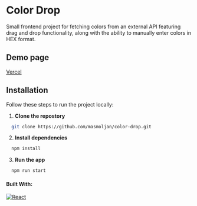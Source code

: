 # Color Drop

Small frontend project for fetching colors from an external API featuring 
drag and drop functionality, along with the ability to manually enter colors
in HEX format.

## Demo page
[Vercel](https://color-drop-kappa.vercel.app)

## Installation

Follow these steps to run the project locally:

1. **Clone the repostory**
```bash
  git clone https://github.com/masmoljan/color-drop.git
```

2. **Install dependencies**
```bash
  npm install
```

3. **Run the app**
```bash
  npm run start
```

#### Built With:

[![React](https://img.shields.io/badge/react-%2320232a.svg?style=for-the-badge&logo=react&logoColor=%2361DAFB)](https://reactjs.org/)